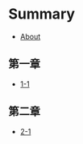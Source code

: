 # Summary

* [About](./README.md)

## 第一章

* [1-1](./chap01/1-1.md)

## 第二章

* [2-1](./chap02/2-1.md)
